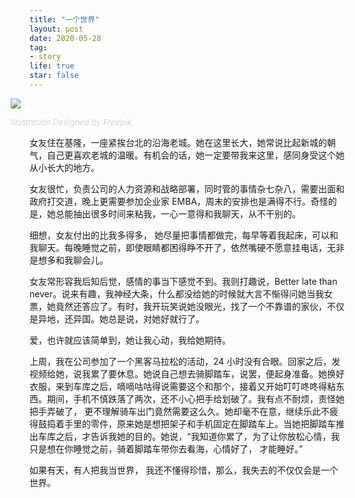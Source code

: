 ```yaml
---
title: "一个世界"
layout: post
date: 2020-05-28
tag:
- story
life: true
star: false
---
```

<style>
.wrapper-hero {
  width: 112%;
  margin-left: -6%;
}
</style>
<div class="wrapper-hero">
<img src="{{ site.url }}/assets/images/long-distance.jpg" style="display:block; margin: 0 auto;" />

<a class="link-to-author"
   style="
          font-style: italic;
          text-decoration: none;
          color: lightgray;
          font-size: 13px;
         "
href="http://www.freepik.com">Illustration Designed by Freepik</a>
</div>

<span class="fl">女</span>友住在基隆，一座紧挨台北的沿海老城。她在这里长大，她常说比起新城的朝气，自己更喜欢老城的温暖。有机会的话，她一定要带我来这里，感同身受这个她从小长大的地方。

女友很忙，负责公司的人力资源和战略部署，同时管的事情杂七杂八，需要出面和政府打交道，晚上更需要参加企业家 EMBA，周末的安排也是满得不行。奇怪的是，她总能抽出很多时间来粘我，一心一意得和我聊天，从不干别的。

细想，女友付出的比我多得多， 她尽量把事情都做完，每早等着我起床，可以和我聊天。每晚睡觉之前，即使眼睛都困得睁不开了，依然嘴硬不愿意挂电话，无非是想多和我聊会儿。

女友常形容我后知后觉，感情的事当下感觉不到。我则打趣说，Better late than never。说来有趣，我神经大条，什么都没给她的时候就大言不惭得问她当我女票，她竟然还答应了。有时，我开玩笑说她没眼光，找了一个不靠谱的家伙，不仅是异地，还异国。她总是说，对她好就行了。

爱，也许就应该简单到，她让我心动，我给她期待。

上周，我在公司参加了一个黑客马拉松的活动，24 小时没有合眼。回家之后，发视频给她，说我累了要休息。她说自己想去骑脚踏车，说罢，便起身准备。她换好衣服，来到车库之后，嘀嘀咕咕得说需要这个和那个，接着又开始叮叮咚咚得粘东西。期间，手机不慎跌落了两次，还不小心把手给划破了。我有点不耐烦，责怪她把手弄破了， 更不理解骑车出门竟然需要这么久。她却毫不在意，继续乐此不疲得鼓捣着手里的零件，原来她是想把架子和手机固定在脚踏车上。当她把脚踏车推出车库之后，才告诉我她的目的。她说，“我知道你累了，为了让你放松心情，我只是想在你睡觉之前，骑着脚踏车带你去看海，心情好了， 才能睡好。”

如果有天，有人把我当世界， 我还不懂得珍惜，那么，我失去的不仅仅会是一个世界。
